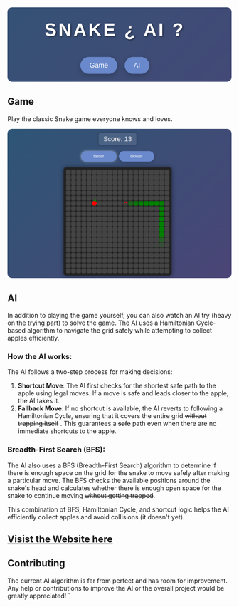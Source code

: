<img src="assets/title.png" alt="title" style="border-radius: 10px;">

## Game

Play the classic Snake game everyone knows and loves.

<img src="assets/game.png" alt="title" style="border-radius: 10px;">

## AI

In addition to playing the game yourself, you can also watch an AI try (heavy on the trying part) to solve the game. The AI uses a Hamiltonian Cycle-based algorithm to navigate the grid safely while attempting to collect apples efficiently.

### How the AI works:
The AI follows a two-step process for making decisions:
1. **Shortcut Move**: The AI first checks for the shortest safe path to the apple using legal moves. If a move is safe and leads closer to the apple, the AI takes it.
2. **Fallback Move**: If no shortcut is available, the AI reverts to following a Hamiltonian Cycle, ensuring that it covers the entire grid  ~~without trapping itself~~ . This guarantees a ~~safe~~ path even when there are no immediate shortcuts to the apple.

### Breadth-First Search (BFS):

The AI also uses a BFS (Breadth-First Search) algorithm to determine if there is enough space on the grid for the snake to move safely after making a particular move. The BFS checks the available positions around the snake's head and calculates whether there is enough open space for the snake to continue moving ~~without getting trapped~~.

This combination of BFS, Hamiltonian Cycle, and shortcut logic helps the AI efficiently collect apples and avoid collisions (it doesn't yet).


## [Visist the Website here](https://vnic03.github.io/Snake-AI/)

## Contributing

The current AI algorithm is far from perfect and has room for improvement. Any help or contributions to improve the AI or the overall project would be greatly appreciated!
`
